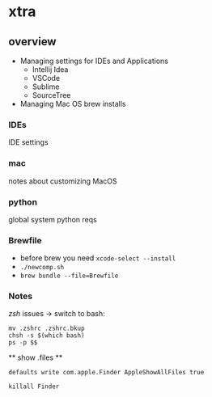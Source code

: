 # xtra

## overview

- Managing settings for IDEs and Applications
  - Intellij Idea
  - VSCode
  - Sublime
  - SourceTree
- Managing Mac OS brew installs

### IDEs

IDE settings

### mac

notes about customizing MacOS

### python

global system python reqs

### Brewfile

- before brew you need `xcode-select --install`
- `./newcomp.sh`
- `brew bundle --file=Brewfile`

### Notes

*zsh* issues -> switch to bash:

```
mv .zshrc .zshrc.bkup
chsh -s $(which bash)
ps -p $$
```

** show .files **
```
defaults write com.apple.Finder AppleShowAllFiles true
```

```
killall Finder
```
